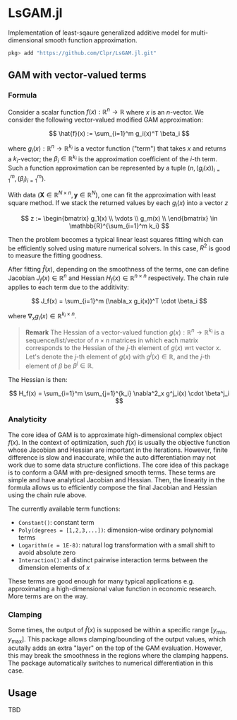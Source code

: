 # LsGAM.jl
Implementation of least-sqaure generalized additive model for multi-dimensional smooth function approximation.

```julia
pkg> add "https://github.com/Clpr/LsGAM.jl.git"
```

## GAM with vector-valued terms

### Formula

Consider a scalar function $f(x):\mathbb{R}^n \to \mathbb{R}$ where $x$ is an $n$-vector.
We consider the following vector-valued modified GAM approximation:

$$
\hat{f}(x) := \sum_{i=1}^m g_i(x)^T \beta_i
$$

where $g_i(x):\mathbb{R}^{n} \to \mathbb{R}^{k_i}$ is a vector function ("term") that takes $x$ and returns a $k_i$-vector; the $\beta_i \in\mathbb{R}^{k_i}$ is the approximation coefficient of the $i$-th term.
Such a function approximation can be represented by a tuple $(n, (g_i(x))_{i=1}^m, (\beta_i)_{i=1}^m)$.



With data $(\mathbf{X} \in \mathbb{R}^{N\times n}, \mathbf{y} \in \mathbb{R}^{N})$, one can fit the approximation with least square method. If we stack the returned values by each $g_i(x)$ into a vector $z$

$$
z := \begin{bmatrix}
g_1(x) \\
\vdots \\
g_m(x) \\
\end{bmatrix} \in \mathbb{R}^{\sum_{i=1}^m k_i}
$$

Then the problem becomes a typical linear least squares fitting which can be efficiently solved using mature numerical solvers. In this case, $R^2$ is good to measure the fitting goodness.

After fitting $\hat{f}(x)$, depending on the smoothness of the terms, one can define Jacobian $J_f(x) \in \mathbb{R}^{n}$ and Hessian $H_f(x) \in\mathbb{R}^{n \times n}$ respectively.
The chain rule applies to each term due to the additivity:

$$
J_f(x) = \sum_{i=1}^m (\nabla_x g_i(x))^T \cdot \beta_i
$$

where $\nabla_x g_i(x) \in \mathbb{R}^{k_i \times n}$. 


> **Remark**
> The Hessian of a vector-valued function $g(x) : \mathbb{R}^{n} \to \mathbb{R}^{k_i}$ is a sequence/list/vector of $n\times n$ matrices in which each matrix corresponds to the Hessian of the $j$-th element of $g(x)$ wrt vector $x$. Let's denote the $j$-th element of $g(x)$ with $g^j(x) \in \mathbb{R}$, and the $j$-th element of $\beta$ be $\beta^j \in\mathbb{R}$.

The Hessian is then:

$$
H_f(x) = \sum_{i=1}^m \sum_{j=1}^{k_i}   \nabla^2_x g^j_i(x)  \cdot \beta^j_i
$$


### Analyticity 

The core idea of GAM is to approximate high-dimensional complex object $f(x)$.
In the context of optimization, such $f(x)$ is usually the objective function whose Jacobian and Hessian are important in the iterations. However, finite difference is slow and inaccurate, while the auto differentiation may not work due to some data structure conflictions.
The core idea of this package is to conform a GAM with pre-designed smooth terms.
These terms are simple and have analytical Jacobian and Hessian.
Then, the linearity in the formula allows us to efficiently compose the final Jacobian and Hessian using the chain rule above.

The currently available term functions:

- `Constant()`: constant term
- `Poly(degrees = [1,2,3,...])`: dimension-wise ordinary polynomial terms
- `Logarithm(ϵ = 1E-8)`: natural log transformation with a small shift to avoid absolute zero
- `Interaction()`: all distinct pairwise interaction terms between the dimension elements of $x$

These terms are good enough for many typical applications e.g. approximating a high-dimensional value function in economic research. More terms are on the way.


### Clamping

Some times, the output of $\hat{f}(x)$ is supposed be within a specific range $[y_\text{min},y_\text{max}]$. This package allows clamping/bounding of the output values, which acutally adds an extra "layer" on the top of the GAM evaluation. However, this may break the smoothness in the regions where the clamping happens. The package automatically switches to numerical differentiation in this case.



## Usage


TBD






















